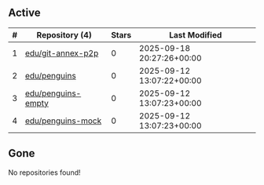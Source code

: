 ## Active
| # | Repository (4) | Stars | Last Modified |
| --- | --- | --- | --- |
| 1 | [edu/git-annex-p2p](https://hub.datalad.org/edu/git-annex-p2p) | 0 | 2025-09-18 20:27:26+00:00 |
| 2 | [edu/penguins](https://hub.datalad.org/edu/penguins) | 0 | 2025-09-12 13:07:22+00:00 |
| 3 | [edu/penguins-empty](https://hub.datalad.org/edu/penguins-empty) | 0 | 2025-09-12 13:07:23+00:00 |
| 4 | [edu/penguins-mock](https://hub.datalad.org/edu/penguins-mock) | 0 | 2025-09-12 13:07:23+00:00 |

## Gone
No repositories found!
